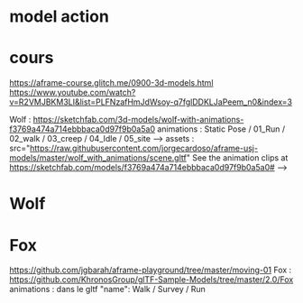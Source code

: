 # model action



# cours
https://aframe-course.glitch.me/0900-3d-models.html
https://www.youtube.com/watch?v=R2VMJBKM3LI&list=PLFNzafHmJdWsoy-q7fglDDKLJaPeem_n0&index=3

Wolf : https://sketchfab.com/3d-models/wolf-with-animations-f3769a474a714ebbbaca0d97f9b0a5a0
animations : Static Pose / 01_Run / 02_walk / 03_creep / 04_Idle / 05_site -->
assets : src="https://raw.githubusercontent.com/jorgecardoso/aframe-usj-models/master/wolf_with_animations/scene.gltf"
See the animation clips at https://sketchfab.com/models/f3769a474a714ebbbaca0d97f9b0a5a0# -->

# Wolf

# Fox
https://github.com/jgbarah/aframe-playground/tree/master/moving-01
Fox : https://github.com/KhronosGroup/glTF-Sample-Models/tree/master/2.0/Fox
animations : dans le gltf "name":  Walk / Survey / Run


